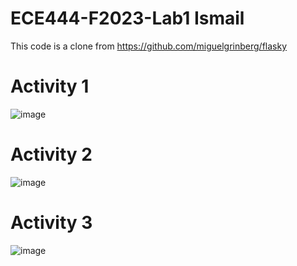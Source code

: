 # ECE444-F2023-Lab1 Ismail
This code is a clone from https://github.com/miguelgrinberg/flasky
# Activity 1
![image](https://github.com/Ismail-Ben/ECE444-F2023-Lab1/assets/48138437/8ad53a05-f738-4d28-ba9a-eb3e46dc5d47)

# Activity 2
![image](https://github.com/Ismail-Ben/ECE444-F2023-Lab1/assets/48138437/8486f148-2036-4f67-a6bd-231d6b355b36)

# Activity 3
![image](https://github.com/Ismail-Ben/ECE444-F2023-Lab1/assets/48138437/bb154b89-7917-4880-9b94-a00b0fd95b5f)
